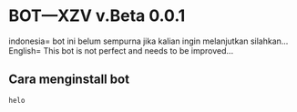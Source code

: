 # BOT—XZV v.Beta 0.0.1
indonesia=
bot ini belum sempurna jika kalian ingin melanjutkan silahkan...
English=
This bot is not perfect and needs to be improved...

## Cara menginstall bot

```bash
helo
